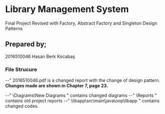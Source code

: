 
# Library Management System

Final Project
Revised with Factory, Abstract Factory and Singleton Design Patterns

## Prepared by;

2016510046 Hasan Berk Kocabaş


### File Strucure

--" 2016510046.pdf is a changed report with the change of design pattern.
**Changes made are shown in Chapter 7, page 23.**

--" \Diagrams\New Diagrams " contains changed diagrams
--" \Reports " contains old project reports
--" \libapp\src\main\java\oop\libapp " contains changed codes.
